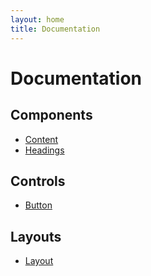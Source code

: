 ```yaml
---
layout: home
title: Documentation
---
```

# Documentation

## Components
* [Content](/docs/components/content.html)
* [Headings](/docs/components/headings.html)

## Controls

* [Button](/docs/controls/button.html)

## Layouts

* [Layout](/docs/layouts/layout.html) 